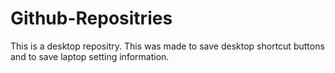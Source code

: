 # Github-Repositries
 This is a desktop repositry.
This was made to save desktop shortcut buttons and to save laptop setting information.